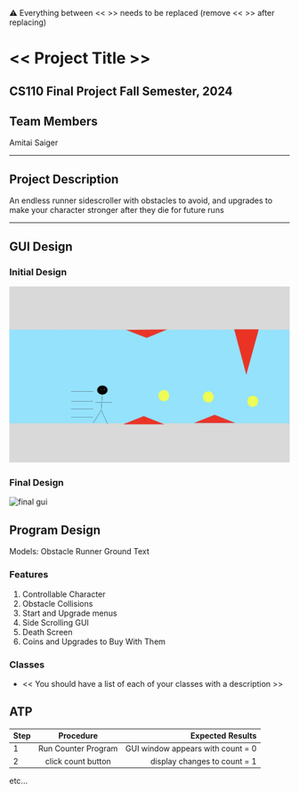 
:warning: Everything between << >> needs to be replaced (remove << >> after replacing)

# << Project Title >>
## CS110 Final Project Fall Semester, 2024

## Team Members

Amitai Saiger

***

## Project Description

An endless runner sidescroller with obstacles to avoid, and upgrades to make your character stronger after they die for future runs
***    

## GUI Design

### Initial Design

![initial gui](assets/gui.jpg)

### Final Design

![final gui](assets/finalgui.jpg)

## Program Design
Models:
Obstacle
Runner
Ground
Text
### Features

1. Controllable Character
2. Obstacle Collisions
3. Start and Upgrade menus
4. Side Scrolling GUI
5. Death Screen
6. Coins and Upgrades to Buy With Them

### Classes

- << You should have a list of each of your classes with a description >>

## ATP

| Step                 |Procedure             |Expected Results                   |
|----------------------|:--------------------:|----------------------------------:|
|  1                   | Run Counter Program  |GUI window appears with count = 0  |
|  2                   | click count button   | display changes to count = 1      |
etc...
